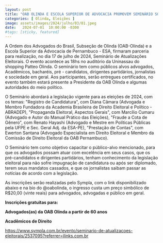 ```yaml
---
layout: post
title: "OAB OLINDA E ESCOLA SUPERIOR DE ADVOCACIA PROMOVEM SEMINÁRIO SOBRE AS ATUALIZAÇÕES ELEITORAIS"
categories: [ Olinda, Eleições ]
image: assets/images/2024/julho/03/01.jpeg
date:   2024-07-01  10:00:00 -0300
#tags: [sticky, featured]
---
```

A Ordem dos Advogados do Brasil, Subseção de Olinda (OAB-Olinda) e a Escola Superior da Advocacia de Pernambuco - ESA, firmaram parceria para realização, no dia 17 de julho de 2024, Seminário de Atualizações Eleitorais. O evento acontece as 18hs no auditório da Uninassau do shopping Patteo Olinda. O seminário tem como públicos alvos advogados, Acadêmicos, bacharéis, pré - candidatos, dirigentes partidários, jornalistas e sociedade em geral. Aos participantes, serão entregues certificados, no evento também estará presente a Presidente da OAB Olinda e algumas autoridades do meio político.

O Seminário abordará a legislação vigente para as eleições de 2024, com os temas: "Registro de Candidatura", com Diana Câmara (Advogada e Membro Fundadora da Academia Brasileira de Direito Eleitoral e Político - ABRADEP), "Propaganda Eleitoral, Aspectos Gerais", com Marcílio Cumaru (Advogado e Autor do Manual Prático das Eleições), "Fraude a Cota de Gênero", com Renato Hayashi (Advogado e Mestre em Políticas Públicas pela UFPE e Sec. Geral Adj. da ESA-PE), "Prestação de Contas", com Ewerton Santana (Advogado Especialista em Direito Eleitoral e Membro da Comissão de Direito Eleitoral da OAB Pernambuco).

O Seminário tem como objetivo capacitar o público-alvo mencionado, para que os advogados possam atuar com excelência em seus casos, que os pré-candidatos e dirigentes partidários, tenham conhecimento da legislação eleitoral para não sofre impugnação de candidatura ou após ser diplomado, terem seus mandatos cassados, e que os jornalistas saibam passar as notícias de acordo com a legislação.

As inscrições serão realizadas pelo Sympla, com o link disponibilizado abaixo e na bio do @oabolinda, o ingresso custa um preço simbólico de R$20,00 (vinte reais) para advogados, advogadas e público em geral.

**Inscrições gratuitas para:**

**Advogados(as) da OAB Olinda a partir de 60 anos**

**Acadêmicos de Direito**

https://www.sympla.com.br/evento/seminario-de-atualizacoes-eleitorais/2537095?referrer=ilinks.com.br